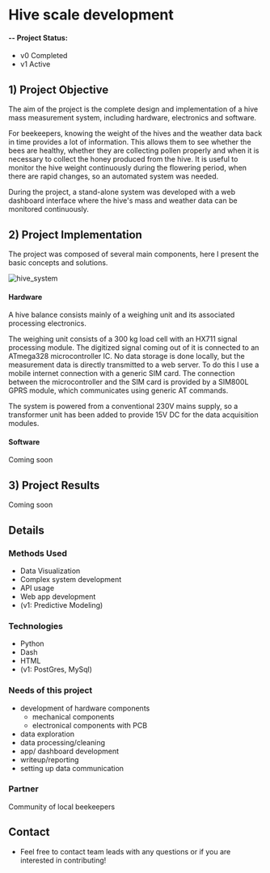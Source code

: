 # Hive scale development

#### -- Project Status: 
- v0 Completed
- v1 Active

## 1) Project Objective

The aim of the project is the complete design and implementation of a hive mass measurement system, including hardware, electronics and software.

For beekeepers, knowing the weight of the hives and the weather data back in time provides a lot of information. This allows them to see whether the bees are healthy, whether they are collecting pollen properly and when it is necessary to collect the honey produced from the hive. It is useful to monitor the hive weight continuously during the flowering period, when there are rapid changes, so an automated system was needed.

During the project, a stand-alone system was developed with a web dashboard interface where the hive's mass and weather data can be monitored continuously.

## 2) Project Implementation

The project was composed of several main components, here I present the basic concepts and solutions.

![hive_system](https://github.com/rolandnagy-ds/hive-scale/assets/81804897/533516cd-534a-433c-a877-13c8401a4451)


#### Hardware

A hive balance consists mainly of a weighing unit and its associated processing electronics. 

The weighing unit consists of a 300 kg load cell with an HX711 signal processing module. The digitized signal coming out of it is connected to an ATmega328 microcontroller IC. No data storage is done locally, but the measurement data is directly transmitted to a web server. To do this I use a mobile internet connection with a generic SIM card. The connection between the microcontroller and the SIM card is provided by a SIM800L GPRS module, which communicates using generic AT commands.

The system is powered from a conventional 230V mains supply, so a transformer unit has been added to provide 15V DC for the data acquisition modules.


#### Software

Coming soon


## 3) Project Results

Coming soon

## Details

### Methods Used
* Data Visualization
* Complex system development
* API usage
* Web app development
* (v1: Predictive Modeling)

### Technologies
* Python
* Dash
* HTML
* (v1: PostGres, MySql)

### Needs of this project

- development of hardware components
  - mechanical components
  - electronical components with PCB
- data exploration
- data processing/cleaning
- app/ dashboard development
- writeup/reporting
- setting up data communication

### Partner

Community of local beekeepers

## Contact
* Feel free to contact team leads with any questions or if you are interested in contributing!
